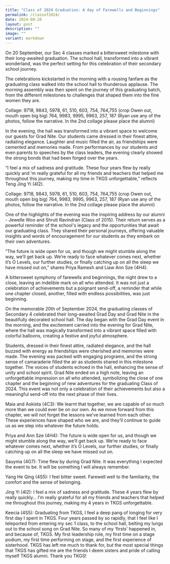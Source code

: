 ```yaml
---
title: "Class of 2024 Graduation: A day of Farewells and Beginnings"
permalink: /classof2024/
date: 2024-09-20
layout: post
description: ""
image: ""
variant: markdown
---
```

<p>On 20 September, our Sec 4 classes marked a bittersweet milestone with their long-awaited graduation. The school hall, transformed into a vibrant wonderland, was the perfect setting for this celebration of their secondary school journey.</p>

<p>The celebrations kickstarted in the morning with a rousing fanfare as the graduating class walked into the school hall to thunderous applause. The morning assembly was then spent on the journey of this graduating batch, from the different milestones to challenges that shaped them into the fine women they are.</p>

Collage: 9718, 9843, 5978, 61, 510, 603, 754, 764,755 (crop Owen out, mouth open big big) 764, 9983, 9995, 9963, 257, 187 (Ryan use any of the photos, follow the narrative. In the 2nd collage please place the alumni) 

<p>In the evening, the hall was transformed into a vibrant space to welcome our guests for Grad Nite. Our students came dressed in their finest attire, radiating elegance. Laughter and music filled the air, as friendships were cemented and memories made. From performances by our students and even parents to speeches by the class leaders, the evening clearly showed the strong bonds that had been forged over the years.</p>

<p>“I feel a mix of sadness and gratitude. These four years flew by really quickly and ’m really grateful for all my friends and teachers that helped me throughout this journey, making my time in TKGS unforgettable,” reflects Teng Jing Yi (4I2).</p>

Collage: 9718, 9843, 5978, 61, 510, 603, 754, 764,755 (crop Owen out, mouth open big big) 764, 9983, 9995, 9963, 257, 187 (Ryan use any of the photos, follow the narrative. In the 2nd collage please place the alumni) 

<p>One of the highlights of the evening was the inspiring address by our alumni - Jewelle Woo and Shruti Ravindran (Class of 2015). Their return serves as a powerful reminder of the school's legacy and the opportunities that await our graduating class. They shared their personal journeys, offering valuable insights and words of encouragement for our students as they embark on their own adventures.</p>

<p>“The future is wide open for us, and though we might stumble along the way, we’ll get back up. We’re ready to face whatever comes next, whether it’s O Levels, our further studies, or finally catching up on all the sleep we have missed out on,” shares Priya Ramesh and Liaw Ann Sze (4H4). </p>

<p>A bittersweet symphony of farewells and beginnings, the night drew to a close, leaving an indelible mark on all who attended. It was not just a celebration of achievements but a poignant send-off, a reminder that while one chapter closed, another, filled with endless possibilities, was just beginning.</p>

<p>On the memorable 20th of September 2024, the graduating classes of Secondary 4 celebrated their long-awaited Grad Day and Grad Nite in the beautifully decorated school hall. The day began with the Grad Day event in the morning, and the excitement carried into the evening for Grad Nite, where the hall was magically transformed into a vibrant space filled with colorful balloons, creating a festive and joyful atmosphere.</p>

<p>Students, dressed in their finest attire, radiated elegance, and the hall buzzed with energy as friendships were cherished and memories were made. The evening was packed with engaging programs, and the strong sense of camaraderie filled the air as students shared in this milestone together. The voices of students echoed in the hall, enhancing the sense of unity and school spirit.
Grad Nite ended on a high note, leaving an unforgettable impression on all who attended, symbolizing the close of one chapter and the beginning of new adventures for the graduating Class of 2024. This event was not only a celebration of their achievements but also a meaningful send-off into the next phase of their lives.</p>

<p>Maia and Askista (4C3): We learnt that together, we are capable of so much more than we could ever be on our own. As we move forward from this chapter, we will not forget the lessons we’ve learned from each other. These experiences have shaped who we are, and they’ll continue to guide us as we step into whatever the future holds.</p>

<p>Priya and Ann Sze (4H4): The future is wide open for us, and though we might stumble along the way, we’ll get back up. We’re ready to face whatever comes next, whether it’s O Levels, our further studies, or finally catching up on all the sleep we have missed out on.</p>

<p>Sauyma (4G7): Time flew by during Grad Nite. It was everything I expected the event to be. It will be something I will always remember.</p>

<p>Yang He Qing (4S5): I feel bitter sweet. Farewell well to the familiarity, the comfort and the sense of belonging.</p>

<p>Jing Yi (4I2): I feel a mix of sadness and gratitude. These 4 years flew by really quickly… I’m really grateful for all my friends and teachers that helped me throughout this journey, making my 4 years in TKGS unforgettable.</p>

<p>Keecia (4S5): Graduating from TKGS, I feel a deep pang of longing for very first day I spent in TKGS. Four years passed by so rapidly, that I feel like I teleported from entering my sec 1 class, to the school hall, belting my lungs out to the school song on Grad Nite. So many of my ‘firsts’ happened in, and because of, TKGS. My first leadership role, my first time on a stage podium, my first time performing on stage, and the first experience of sisterhood. TKGS has left me much to thank for, but the most special things that TKGS has gifted me are the friends I deem sisters and pride of calling myself TKGS alumni. Thank you TKGS!</p>
